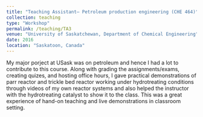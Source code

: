 ```yaml
---
title: "Teaching Assistant– Petroleum production engineering (CHE 464)"
collection: teaching
type: "Workshop"
permalink: /teaching/TA3
venue: "University of Saskatchewan, Department of Chemical Engineering"
date: 2016
location: "Saskatoon, Canada"
---
```


My major porject at USask was on petroleum and hence I had a lot to contribute to this course. Along with grading the assignments/exams, creating quizes, and hosting office hours, I gave practical demonstrations of parr reactor and trickle bed reactor working under hydrotreating conditions through videos of my own reactor systems and also helped the instructor with the hydrotreating catalyst to show it to the class. This was a great experience of hand-on teaching and live demonstrations in classroom setting.  
